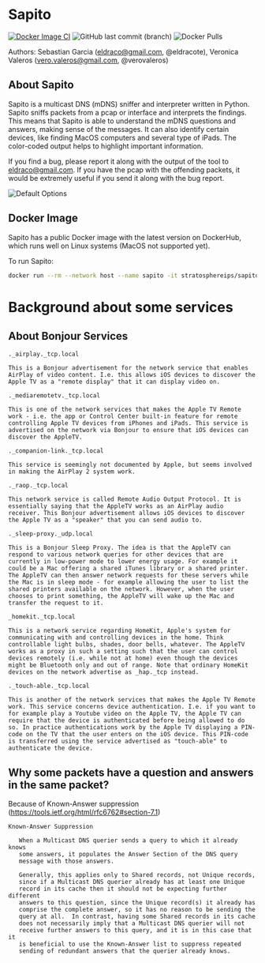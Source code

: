 # Sapito 
[![Docker Image CI](https://github.com/eldraco/Sapito/actions/workflows/docker-image.yml/badge.svg)](https://github.com/eldraco/Sapito/actions/workflows/docker-image.yml)
![GitHub last commit (branch)](https://img.shields.io/github/last-commit/eldraco/Sapito/master)
![Docker Pulls](https://img.shields.io/docker/pulls/stratosphereips/sapito?color=green)

Authors: Sebastian Garcia (eldraco@gmail.com, @eldracote), Veronica Valeros (vero.valeros@gmail.com, @verovaleros)

## About Sapito

Sapito is a multicast DNS (mDNS) sniffer and interpreter written in Python. Sapito sniffs packets from a pcap or interface and interprets the findings. This means that Sapito is able to understand the mDNS questions and answers, making sense of the messages. It can also identify certain devices, like finding MacOS computers and several type of iPads. The color-coded output helps to highlight important information.



If you find a bug, please report it along with the output of the tool to eldraco@gmail.com. If you have the pcap with the offending packets, it would be extremely useful if you send it along with the bug report. 

![Default Options](https://github.com/eldraco/Sapito/blob/master/media/sapito-gif.gif?raw=true)

## Docker Image

Sapito has a public Docker image with the latest version on DockerHub, which runs well on Linux systems (MacOS not supported yet).

To run Sapito:

```bash
docker run --rm --network host --name sapito -it stratosphereips/sapito:latest  python3 sapito.py -i <interface>
```


# Background about some services

## About Bonjour Services

    ._airplay._tcp.local

    This is a Bonjour advertisement for the network service that enables AirPlay of video content. I.e. this allows iOS devices to discover the Apple TV as a "remote display" that it can display video on.

    ._mediaremotetv._tcp.local

    This is one of the network services that makes the Apple TV Remote work - i.e. the app or Control Center built-in feature for remote controlling Apple TV devices from iPhones and iPads. This service is advertised on the network via Bonjour to ensure that iOS devices can discover the AppleTV.

    ._companion-link._tcp.local

    This service is seemingly not documented by Apple, but seems involved in making the AirPlay 2 system work.

    ._raop._tcp.local

    This network service is called Remote Audio Output Protocol. It is essentially saying that the AppleTV works as an AirPlay audio receiver. This Bonjour advertisement allows iOS devices to discover the Apple TV as a "speaker" that you can send audio to.

    ._sleep-proxy._udp.local

    This is a Bonjour Sleep Proxy. The idea is that the AppleTV can respond to various network queries for other devices that are currently in low-power mode to lower energy usage. For example it could be a Mac offering a shared iTunes library or a shared printer. The AppleTV can then answer network requests for these servers while the Mac is in sleep mode - for example allowing the user to list the shared printers available on the network. However, when the user chooses to print something, the AppleTV will wake up the Mac and transfer the request to it.

    _homekit._tcp.local

    This is a network service regarding HomeKit, Apple's system for communicating with and controlling devices in the home. Think controllable light bulbs, shades, door bells, whatever. The AppleTV works as a proxy in such a setting such that the user can control devices remotely (i.e. while not at home) even though the devices might be Bluetooth only and out of range. Note that ordinary HomeKit devices on the network advertise as _hap._tcp instead.

    ._touch-able._tcp.local

    This is another of the network services that makes the Apple TV Remote work. This service concerns device authentication. I.e. if you want to for example play a Youtube video on the Apple TV, the Apple TV can require that the device is authenticated before being allowed to do so. In practice authentications work by the Apple TV displaying a PIN-code on the TV that the user enters on the iOS device. This PIN-code is transferred using the service advertised as "touch-able" to authenticate the device.


## Why some packets have a question and answers in the same packet?

Because of Known-Answer suppression (https://tools.ietf.org/html/rfc6762#section-7.1)

    Known-Answer Suppression

       When a Multicast DNS querier sends a query to which it already knows
       some answers, it populates the Answer Section of the DNS query
       message with those answers.

       Generally, this applies only to Shared records, not Unique records,
       since if a Multicast DNS querier already has at least one Unique
       record in its cache then it should not be expecting further different
       answers to this question, since the Unique record(s) it already has
       comprise the complete answer, so it has no reason to be sending the
       query at all.  In contrast, having some Shared records in its cache
       does not necessarily imply that a Multicast DNS querier will not 
       receive further answers to this query, and it is in this case that it
       is beneficial to use the Known-Answer list to suppress repeated
       sending of redundant answers that the querier already knows.
